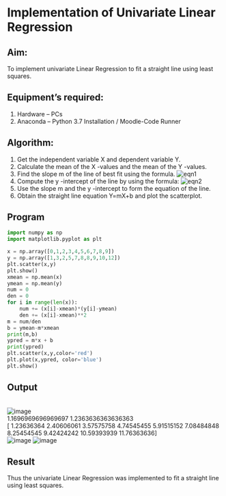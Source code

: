 # Implementation of Univariate Linear Regression
## Aim:
To implement univariate Linear Regression to fit a straight line using least squares.
## Equipment’s required:
1.	Hardware – PCs
2.	Anaconda – Python 3.7 Installation / Moodle-Code Runner
## Algorithm:
1.	Get the independent variable X and dependent variable Y.
2.	Calculate the mean of the X -values and the mean of the Y -values.
3.	Find the slope m of the line of best fit using the formula.
 ![eqn1](./eq1.jpg)
4.	Compute the y -intercept of the line by using the formula:
![eqn2](./eq2.jpg)  
5.	Use the slope m and the y -intercept to form the equation of the line.
6.	Obtain the straight line equation Y=mX+b and plot the scatterplot.
## Program
```python
import numpy as np
import matplotlib.pyplot as plt

x = np.array([0,1,2,3,4,5,6,7,8,9])
y = np.array([1,3,2,5,7,8,8,9,10,12])
plt.scatter(x,y)
plt.show()
xmean = np.mean(x)
ymean = np.mean(y)
num = 0
den = 0
for i in range(len(x)):
    num += (x[i]-xmean)*(y[i]-ymean)
    den += (x[i]-xmean)**2
m = num/den
b = ymean-m*xmean
print(m,b)
ypred = m*x + b
print(ypred)
plt.scatter(x,y,color='red')
plt.plot(x,ypred, color='blue')
plt.show()
```
## Output
</br>![image](https://github.com/user-attachments/assets/5e0c03a5-4176-4877-b6e9-a91cf6daa8d2)
</br>1.1696969696969697 1.2363636363636363
</br>[ 1.23636364  2.40606061  3.57575758  4.74545455  5.91515152  7.08484848
  8.25454545  9.42424242 10.59393939 11.76363636]
</br>![image](https://github.com/user-attachments/assets/ff169a7f-877b-415e-b377-eebddc5fc301)
![image](https://github.com/user-attachments/assets/cc91b9ec-fd8c-48d0-b67c-2652e3f56ef8)

## Result
Thus the univariate Linear Regression was implemented to fit a straight line using least squares.
